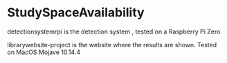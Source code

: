 # StudySpaceAvailability

detectionsystemrpi is the detection system , tested on a Raspberry Pi Zero


librarywebsite-project is the website where the results are shown. Tested on MacOS Mojave 10.14.4
